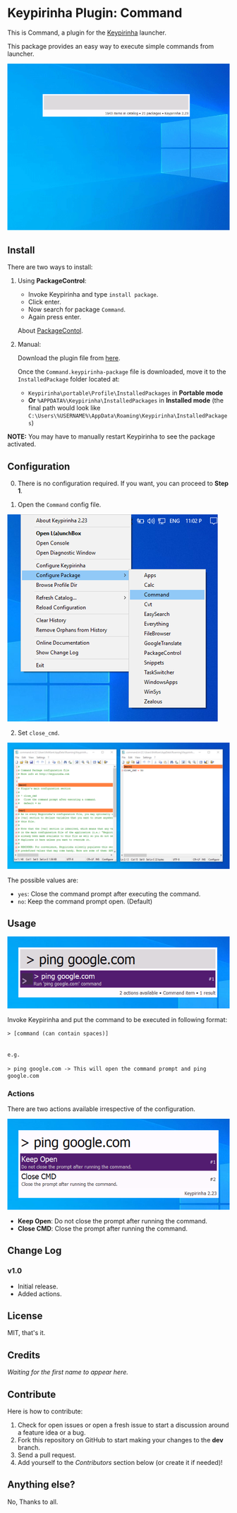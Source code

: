 # Keypirinha Plugin: Command

This is Command, a plugin for the
[Keypirinha](http://keypirinha.com) launcher.

This package provides an easy way to execute simple commands from launcher.

![Command usage](./images/demo.gif "Command usage")

## Install

There are two ways to install:

1. Using **PackageControl**:

    - Invoke Keypirinha and type `install package`.
    - Click enter.
    - Now search for package `Command`.
    - Again press enter.

    About [PackageContol](https://github.com/ueffel/Keypirinha-PackageControl).

2. Manual:

    Download the plugin file from [here](https://github.com/bantya/Keypirinha-Command/releases).

    Once the `Command.keypirinha-package` file is downloaded,
    move it to the `InstalledPackage` folder located at:

    * `Keypirinha\portable\Profile\InstalledPackages` in **Portable mode**
    * **Or** `%APPDATA%\Keypirinha\InstalledPackages` in **Installed mode** (the
    final path would look like
    `C:\Users\%USERNAME%\AppData\Roaming\Keypirinha\InstalledPackages`)

**NOTE:** You may have to manually restart Keypirinha to see the package activated.
    

    

## Configuration
0. There is no configuration required. If you want, you can proceed to **Step 1**.

1. Open the `Command` config file.

![Command config](./images/config.png "Command config")

2. Set `close_cmd`.

![Command files](./images/files.png "Command files")

The possible values are:

- `yes`: Close the command prompt after executing the command. 
- `no`: Keep the command prompt open. (Default)

## Usage

![Command usage](./images/usage.png "Command usage")

Invoke Keypirinha and put the command to be executed in following format:
```
> [command (can contain spaces)]


e.g.

> ping google.com -> This will open the command prompt and ping google.com
```

### Actions

There are two actions available irrespective of the configuration.

![Command actions](./images/actions.png "Command actions")

- **Keep Open**: Do not close the prompt after running the command. 
- **Close CMD**: Close the prompt after running the command.

## Change Log

### v1.0

* Initial release.
* Added actions.


## License

MIT, that's it.


## Credits

*Waiting for the first name to appear here.*


## Contribute
Here is how to contribute:
1. Check for open issues or open a fresh issue to start a discussion around a
   feature idea or a bug.
2. Fork this repository on GitHub to start making your changes to the **dev**
   branch.
3. Send a pull request.
4. Add yourself to the *Contributors* section below (or create it if needed)!


## Anything else?
No, Thanks to all.
